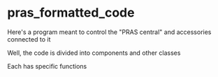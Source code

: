 # pras_formatted_code
Here's a program meant to control the "PRAS central" and accessories connected to it

Well, the code is divided into components and other classes

Each has specific functions
